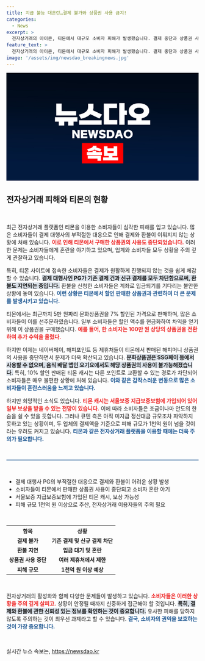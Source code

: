 ```yaml
---
title: 지급 불능 대혼란…결제 불가와 상품권 사용 금지!
categories:
  - News
excerpt: >
  전자상거래의 아이콘, 티몬에서 대규모 소비자 피해가 발생했습니다. 결제 중단과 상품권 사용 불가로 누적된 피해액은 1천억 원을 넘을 것으로 예상되는데, 소비자들은 혼란에 빠졌습니다.
feature_text: >
  전자상거래의 아이콘, 티몬에서 대규모 소비자 피해가 발생했습니다. 결제 중단과 상품권 사용 불가로 누적된 피해액은 1천억 원을 넘을 것으로 예상되는데, 소비자들은 혼란에 빠졌습니다.
image: '/assets/img/newsdao_breakingnews.jpg'
---
```


<p><img src="/assets/img/newsdao_breakingnews.jpg" alt="flaretime 속보" /></p>

<h2 data-ke-size="size26">전자상거래 피해와 티몬의 현황</h2>

<p data-ke-size="size16">&nbsp;</p>

<p>최근 전자상거래 플랫폼인 티몬을 이용한 소비자들이 심각한 피해를 입고 있습니다. 많은 소비자들이 결제 대행사의 부적절한 대응으로 인해 결제와 환불이 이뤄지지 않는 상황에 처해 있습니다. <b><span style="color: #ee2323;">이로 인해 티몬에서 구매한 상품권의 사용도 중단되었습니다.</span></b> 이러한 문제는 소비자들에게 혼란을 야기하고 있으며, 업계와 소비자들 모두 상황을 주의 깊게 관찰하고 있습니다. </p>

<p>특히, 티몬 사이트에 접속한 소비자들은 결제가 원활하게 진행되지 않는 것을 쉽게 체감할 수 있습니다. <b><span style="background-color: #21538527;">결제 대행사인 PG가 기존 결제 건과 신규 결제를 모두 차단함으로써, 환불도 지연되는 중입니다.</span></b> 환불을 신청한 소비자들은 계좌로 입금되기를 기다리는 불안한 상황에 놓여 있습니다. <b><span style="color: #1a5490;">이런 상황은 티몬에서 할인 판매한 상품권과 관련하여 더 큰 문제를 발생시키고 있습니다.</span></b></p>

<p>티몬에서는 최근까지 5만 원짜리 문화상품권을 7% 할인된 가격으로 판매하며, 많은 소비자들이 이를 선주문하였습니다. 일부 소비자들은 할인 액수를 현금화하여 차익을 얻기 위해 이 상품권을 구매했습니다. <b><span style="color: #ee2323;">예를 들어, 한 소비자는 100만 원 상당의 상품권을 전환하여 추가 수익을 올렸다.</span></b></p>

<p>하지만 이제는 네이버페이, 해피포인트 등 제휴처들이 티몬에서 판매된 해피머니 상품권의 사용을 중단하면서 문제가 더욱 확산되고 있습니다. <b><span style="background-color: #21538527;">문화상품권은 SSG페이 등에서 사용할 수 없으며, 음식 배달 앱인 요기요에서도 해당 상품권의 사용이 불가능해졌습니다.</span></b> 특히, 10% 할인 판매된 티몬 캐시는 다른 포인트로 교환할 수 있는 경로가 차단되어 소비자들은 매우 불편한 상황에 처해 있습니다. <b><span style="color: #1a5490;">이와 같은 갑작스러운 변동으로 많은 소비자들이 혼란스러움을 느끼고 있습니다.</span></b></p>

<p>하지만 희망적인 소식도 있습니다. <b><span style="color: #ee2323;">티몬 캐시는 서울보증 지급보증보험에 가입되어 있어 일부 보상을 받을 수 있는 전망이 있습니다.</span></b> 이에 따라 소비자들은 조금이나마 안도의 한숨을 쉴 수 있을 듯합니다. 그러나 큐텐 측은 아직 미지급 정산대금 규모조차 파악하지 못하고 있는 상황이며, 두 업체의 결제액을 기준으로 피해 규모가 1천억 원이 넘을 것이라는 우려도 커지고 있습니다. <b><span style="color: #1a5490;">티몬과 같은 전자상거래 플랫폼을 이용할 때에는 더욱 주의가 필요합니다.</span></b></p>

<p data-ke-size="size16">&nbsp;</p>

<hr style="height: 2px; border: none; background-color: #1a5490;" />

<p data-ke-size="size16">&nbsp;</p>

<ul>
    <li>결제 대행사 PG의 부적절한 대응으로 결제와 환불이 어려운 상황 발생</li>
    <li>소비자들이 티몬에서 판매한 상품권 사용이 중단되고 소비자 혼란 야기</li>
    <li>서울보증 지급보증보험에 가입된 티몬 캐시, 보상 가능성</li>
    <li>피해 규모 1천억 원 이상으로 추산, 전자상거래 이용자들의 주의 필요</li>
</ul>

<p data-ke-size="size16">&nbsp;</p>

<table style="width: 100%; border-collapse: collapse;">
    <tr>
        <th style="text-align: center;">항목</th>
        <th style="text-align: center;">상황</th>
    </tr>
    <tr>
        <td style="text-align: center; height: 17px;"><b>결제 불가</b></td>
        <td style="text-align: center; height: 17px;"><b>기존 결제 및 신규 결제 차단</b></td>
    </tr>
    <tr>
        <td style="text-align: center; height: 17px;"><b>환불 지연</b></td>
        <td style="text-align: center; height: 17px;"><b>입금 대기 및 혼란</b></td>
    </tr>
    <tr>
        <td style="text-align: center; height: 17px;"><b>상품권 사용 중단</b></td>
        <td style="text-align: center; height: 17px;"><b>여러 제휴처에서 제한</b></td>
    </tr>
    <tr>
        <td style="text-align: center; height: 17px;"><b>피해 규모</b></td>
        <td style="text-align: center; height: 17px;"><b>1천억 원 이상 예상</b></td>
    </tr>
</table>

<p data-ke-size="size16">&nbsp;</p>

<p>전자상거래의 활성화와 함께 다양한 문제들이 발생하고 있습니다. <b><span style="color: #ee2323;">소비자들은 이러한 상황을 주의 깊게 살피고.</span></b> 상황이 안정될 때까지 신중하게 접근해야 할 것입니다. <b><span style="background-color: #21538527;">특히, 결제와 환불에 관한 신뢰성 있는 정보를 확인하는 것이 중요합니다.</span></b> 유사한 피해를 당하지 않도록 주의하는 것이 최우선 과제라고 할 수 있습니다. <b><span style="color: #1a5490;">결국, 소비자의 권익을 보호하는 것이 가장 중요합니다.</span></b></p>

<p data-ke-size="size16">&nbsp;</p>
실시간 뉴스 속보는, <a href="https://newsdao.kr" rel="dofollow">https://newsdao.kr</a>


